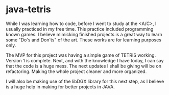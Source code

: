# java-tetris

While I was learning how to code, before I went to study at the <A/C>, I usually practiced in my free time. This practice included programming known games. I believe mimicking finished projects is a great way to learn some "Do's and Don'ts" of the art. These works are for learning purposes only.

The MVP for this project was having a simple game of TETRIS working. Version 1 is complete. Next, and with the knowledge I have today, I can say that the code is a huge mess. The next updates I shall be giving will be on refactoring. Making the whole project cleaner and more organized.

I will also be making use of the libDGX library for this next step, as I believe is a huge help in making for better projects in JAVA.
